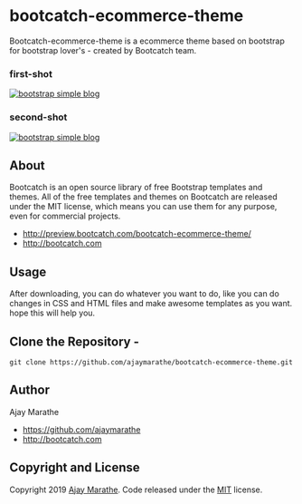 # bootcatch-ecommerce-theme
Bootcatch-ecommerce-theme is a ecommerce theme based on bootstrap for bootstrap lover's - created by Bootcatch team.

### first-shot
[![bootstrap simple blog](http://preview.bootcatch.com/bootcatch-ecommerce-theme/img/ecommerce1.png)](http://preview.bootcatch.com/bootcatch-ecommerce-theme/)

### second-shot
[![bootstrap simple blog](http://preview.bootcatch.com/bootcatch-ecommerce-theme/img/ecommerce2.png)](http://preview.bootcatch.com/bootcatch-ecommerce-theme/index2.html)

## About

Bootcatch is an open source library of free Bootstrap templates and themes. All of the free templates and themes on Bootcatch are released under the MIT license, which means you can use them for any purpose, even for commercial projects.

* http://preview.bootcatch.com/bootcatch-ecommerce-theme/
* http://bootcatch.com

## Usage

After downloading, you can do whatever you want to do, like you can do changes in CSS and HTML files and make awesome templates as you want.
hope this will help you.

## Clone the Repository -

`git clone https://github.com/ajaymarathe/bootcatch-ecommerce-theme.git  `

## Author

Ajay Marathe

+ https://github.com/ajaymarathe
+ http://bootcatch.com

## Copyright and License

Copyright 2019 [Ajay Marathe](https://github.com/ajaymarathe). Code released under the [MIT](https://github.com/ajaymarathe/bootstrap-simple-blog/blob/master/LICENSE) license.


